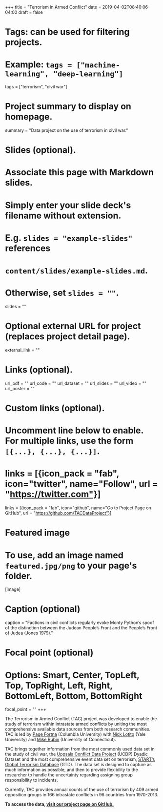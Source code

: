 +++
title = "Terrorism in Armed Conflict"
date = 2019-04-02T08:40:06-04:00
draft = false

# Tags: can be used for filtering projects.
# Example: `tags = ["machine-learning", "deep-learning"]`
tags = ["terrorism", "civil war"]

# Project summary to display on homepage.
summary = "Data project on the use of terrorism in civil war."

# Slides (optional).
#   Associate this page with Markdown slides.
#   Simply enter your slide deck's filename without extension.
#   E.g. `slides = "example-slides"` references 
#   `content/slides/example-slides.md`.
#   Otherwise, set `slides = ""`.
slides = ""

# Optional external URL for project (replaces project detail page).
external_link = ""

# Links (optional).
url_pdf = ""
url_code = ""
url_dataset = ""
url_slides = ""
url_video = ""
url_poster = ""

# Custom links (optional).
#   Uncomment line below to enable. For multiple links, use the form `[{...}, {...}, {...}]`.
# links = [{icon_pack = "fab", icon="twitter", name="Follow", url = "https://twitter.com"}]
links = [{icon_pack = "fab", icon="github", name="Go to Project Page on GitHub", url = "https://github.com/TACDataProject"}]

# Featured image
# To use, add an image named `featured.jpg/png` to your page's folder. 
[image]
  # Caption (optional)
  caption = "Factions in civil conflicts regularly evoke Monty Python’s spoof of the distinction between the Judean People’s Front and the People’s Front of Judea (Jones 1979)."

  # Focal point (optional)
  # Options: Smart, Center, TopLeft, Top, TopRight, Left, Right, BottomLeft, Bottom, BottomRight
  focal_point = ""
+++

The Terrorism in Armed Conflict (TAC) project was developed to enable the study of terrorism within intrastate armed conflicts by uniting the most comprehensive available data sources from both research communities. TAC is led by [Page Fortna](http://www.columbia.edu/~vpf4/) (Columbia University) with [Nick Lotito](https://nicklotito.com) (Yale University) and [Mike Rubin](http://www.michaelarubin.com/) (University of Connecticut).

TAC brings together information from the most commonly used data set in the study of civil war, the [Uppsala Conflict Data Project](http://ucdp.uu.se/) (UCDP) Dyadic Dataset and the most comprehensive event data set on terrorism, [START’s Global Terrorism Database](https://www.start.umd.edu/gtd/) (GTD). The data set is designed to capture as much information as possible, and then to provide flexibility to the researcher to handle the uncertainty regarding assigning group responsibility to incidents.

Currently, TAC provides annual counts of the use of terrorism by 409 armed opposition groups in 166 intrastate conflicts in 96 countries from 1970-2013.

**To access the data, [visit our project page on GitHub.](https://github.com/TACDataProject)**